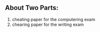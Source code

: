 ## About Two Parts:  
1. cheating paper for the computering exam
2. chearing paper for the writing exam
